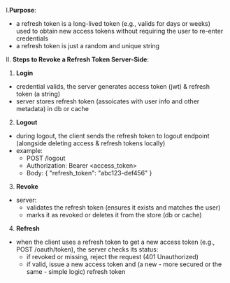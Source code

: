 I.**Purpose**:
- a refresh token is a long-lived token (e.g., valids for days or weeks) used to obtain new access tokens without requiring the user to re-enter credentials
- a refresh token is just a random and unique string

II. **Steps to Revoke a Refresh Token Server-Side**:
1. **Login**
- credential valids, the server generates access token (jwt) & refresh token (a string)
- server stores refresh token (assoicates with user info and other metadata) in db or cache
2. **Logout**
- during logout, the client sends the refresh token to logout endpoint (alongside deleting access & refresh tokens locally)
- example: 
  - POST /logout
  - Authorization: Bearer <access_token>
  - Body: { "refresh_token": "abc123-def456" }
3. **Revoke**
- server:
  - validates the refresh token (ensures it exists and matches the user)
  - marks it as revoked or deletes it from the store (db or cache)
4. **Refresh**
- when the client uses a refresh token to get a new access token (e.g., POST /oauth/token), the server checks its status:
  - if revoked or missing, reject the request (401 Unauthorized)
  - if valid, issue a new access token and (a new - more secured or the same - simple logic) refresh token 
